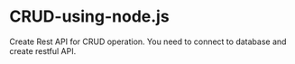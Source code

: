 # CRUD-using-node.js
Create Rest API for CRUD operation. You need to connect to database and create restful API.
